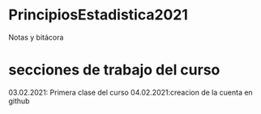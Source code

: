 # PrincipiosEstadistica2021
Notas y bitácora
# secciones de trabajo del curso 
03.02.2021: Primera clase del curso
04.02.2021:creacion de la cuenta en github
